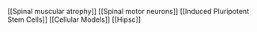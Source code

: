 [[Spinal muscular atrophy]]
[[Spinal motor neurons]]
[[Induced Pluripotent Stem Cells]]
[[Cellular Models]]
[[Hipsc]]
